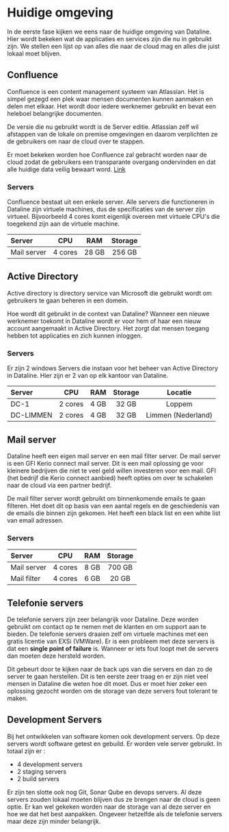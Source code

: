 # Huidige omgeving

In de eerste fase kijken we eens naar de huidige omgeving van Dataline. Hier wordt bekeken wat de applicaties en services zijn die nu in gebruikt zijn. We stellen een lijst op van alles die naar de cloud mag en alles die juist lokaal moet blijven.  

<!-- TODO: zet hier wat uitleg over virtuele machines en hoe er nu gebruik van wordt gemaakt. -->

## Confluence

Confluence is een content management systeem van Atlassian. Het is simpel gezegd een plek waar mensen documenten kunnen aanmaken en delen met elkaar. Het wordt door iedere werknemer gebruikt en bevat een heleboel belangrijke documenten. 

De versie die nu gebruikt wordt is de Server editie. Atlassian zelf wil afstappen van de lokale on premise omgevingen en daarom verplichten ze de gebruikers om naar de cloud over te stappen.

Er moet bekeken worden hoe Confluence zal gebracht worden naar de cloud zodat de gebruikers een transparante overgang ondervinden en dat alle huidige data veilig bewaart word. [Link](https://www.atlassian.com/migration/assess/journey-to-cloud)

### Servers

Confluence bestaat uit een enkele server. Alle servers die functioneren in Dataline zijn virtuele machines, dus de specificaties van de server zijn virtueel. Bijvoorbeeld 4 cores komt eigenlijk overeen met virtuele CPU's die toegekend zijn aan de virtuele machine.

| Server | CPU | RAM | Storage |
| :--- | :---: | :---: | :---: |
| Mail server | 4 cores | 28 GB | 256 GB |

## Active Directory

Active directory is directory service van Microsoft die gebruikt wordt om gebruikers te gaan beheren in een domein. 

Hoe wordt dit gebruikt in de context van Dataline? Wanneer een nieuwe werknemer toekomt in Dataline wordt er voor hem of haar een nieuw account aangemaakt in Active Directory. Het zorgt dat mensen toegang hebben tot applicaties en zich kunnen inloggen. 

### Servers

Er zijn 2 windows Servers die instaan voor het beheer van Active Directory in Dataline. Hier zijn er 2 van op elk kantoor van Dataline.

| Server | CPU | RAM | Storage | Locatie |
| :--- | :---: | :---: | :---: | :---: | 
| DC-1 | 2 cores | 4 GB | 32 GB | Loppem |
| DC-LIMMEN | 2 cores | 4 GB | 32 GB | Limmen (Nederland) |

## Mail server

Dataline heeft een eigen mail server en een mail filter server. De mail server is een GFI Kerio connect mail server. Dit is een mail oplossing ge voor kleinere bedrijven die niet te veel geld willen investeren voor een mail. GFI (het bedrijf die Kerio connect aanbied) heeft opties om over te schakelen naar de cloud via een partner bedrijf. 

De mail filter server wordt gebruikt om binnenkomende emails te gaan filteren. Het doet dit op basis van een aantal regels en de geschiedenis van de emails die binnen zijn gekomen. Het heeft een black list en een white list van email adressen.

### Servers

| Server | CPU | RAM | Storage |
| :--- | :---: | :---: | :---: |
| Mail server | 4 cores | 8 GB | 700 GB |
| Mail filter | 4 cores | 6 GB | 20 GB |

## Telefonie servers

De telefonie servers zijn zeer belangrijk voor Dataline. Deze worden gebruikt om contact op te nemen met de klanten en om support aan te bieden. De telefonie servers draaien zelf om virtuele machines met een gratis licentie van EXSi (VMWare). Er is een probleem met deze servers is dat een **single point of failure** is. Wanneer er iets fout loopt met de servers dan moeten deze hersteld worden. 

Dit gebeurt door te kijken naar de back ups van die servers en dan zo de server te gaan herstellen. Dit is ten eerste zeer traag en er zijn niet veel mensen in Dataline die weten hoe dit moet. Dus er moet hier zeker een oplossing gezocht worden om de storage van deze servers fout tolerant te maken.

<!-- ## File server

De file server wordt voornamelijk gebruikt in Dataline door het marketing team. Daar wordt er vaak gebruikt gemaakt van zeer grote bestanden die moeten gedeeld worden via deze server. De grote van deze server is 6,5 TB.

Er is een mogelijkheid om te server naar de cloud te doen. Dit zou de fileserver makkelijker toegankelijk maken aangezien mensen dan ook thuis toegang zouden hebben. Ook zouden we de kosten uitsparen om de server up and running te houden. Er moet zeker naar de ze optie gekeken worden.

De file server zelf is een SAMBA file share die gekoppeld wordt met LDAP. De koppeling met LDAP zorgt dat mensen zich eerst moeten inloggen met hun gebruikers account.

## Backup server

Op de back up server worden incrementele back ups genomen van de virtuele machines, databases, mail server, etc. Dit zou ook eventueel gedeeltelijk naar de cloud kunnen gebracht worden. De bandbreedte van de verbinding kan wel een probleem zijn.  -->

## Development Servers

Bij het ontwikkelen van software komen ook development servers. Op deze servers wordt software getest en gebuild. Er worden vele server gebruikt. In totaal zijn er :

- 4 development servers
- 2 staging servers
- 2 build servers

Er zijn ten slotte ook nog Git, Sonar Qube en devops servers. Al deze servers zouden lokaal moeten blijven dus ze brengen naar de cloud is geen optie. Er kan wel gekeken worden naar de storage van al deze server en hoe we dat het best aanpakken. Ongeveer hetzelfde als de telefonie servers maar deze zijn minder belangrijk.

<!-- TODO Active Directory servers hier ook zetten -->